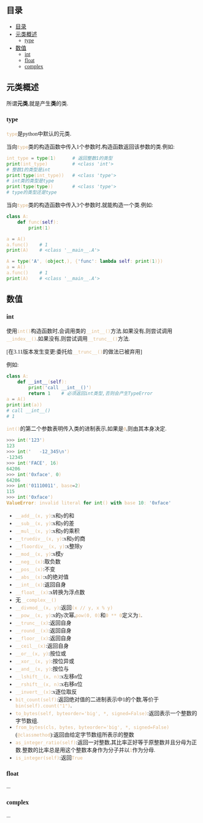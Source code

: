 
<style type="text/css">
    body {
        font-family: "cascadia code", 幼圆, 宋体;
    }
    code {
        color: burlywood;
    }
    .red_font {
        color: crimson;
    }
    .yellow_font {
        color: orange;
    }
</style>

## 目录

- [目录](#目录)
- [元类概述](#元类概述)
  - [type](#type)
- [数值](#数值)
  - [int](#int)
  - [float](#float)
  - [complex](#complex)

## 元类概述

所谓**元类**,就是产生**类**的类.

### type

`type`是python中默认的元类.

当向`type`类的构造函数中传入1个参数时,构造函数返回该参数的类.例如:
```python
int_type = type(1)      # 返回整数1的类型
print(int_type)         # <class 'int'>
# 整数1的类型是int
print(type(int_type))   # <class 'type'>
# int类的类型是type
print(type(type))       # <class 'type'>
# type的类型还是type
```

当向`type`类的构造函数中传入3个参数时,就能构造一个类.例如:
```python
class A:
    def func(self):
        print(1)

a = A()
a.func()    # 1
print(A)    # <class '__main__.A'>

A = type('A', (object,), {'func': lambda self: print(1)})
a = A()
a.func()    # 1
print(A)    # <class '__main__.A'>
```

## 数值

### int

使用`int()`构造函数时,会调用类的`__int__()`方法.如果没有,则尝试调用`__index__()`.如果没有,则尝试调用`__trunc__()`方法.

[在3.11版本发生变更:委托给`__trunc__()`的做法已被弃用]

例如:
```python
class A:
    def __int__(self):
        print('call __int__()')
        return 1    # 必须返回int类型,否则会产生TypeError
a = A()
print(int(a))
# call __int__()
# 1
```

`int()`的第二个参数表明传入类的进制表示,如果是`0`,则由其本身决定.
```python console
>>> int('123')
123
>>> int('   -12_345\n')
-12345
>>> int('FACE', 16)
64206
>>> int('0xface', 0)
64206
>>> int('01110011', base=2)
115
>>> int('0xface')
ValueError: invalid literal for int() with base 10: '0xface'
```

- `__add__(x, y)`:x和y的和
- `__sub__(x, y)`:x和y的差
- `__mul__(x, y)`:x和y的乘积
- `__truediv__(x, y)`:x和y的商
- `__floordiv__(x, y)`:x整除y
- `__mod__(x, y)`:x模y
- `__neg__(x)`:取负数
- `__pos__(x)`:不变
- `__abs__(x)`:x的绝对值
- `__int__(x)`:返回自身
- `__float__(x)`:x转换为浮点数
- 无`__complex__()`
- `__divmod__(x, y)`:返回`(x // y, x % y)`
- `__pow__(x, y)`:x的y次幂,`pow(0, 0)`和`0 ** 0`定义为`1`.
- `__trunc__(x)`:返回自身
- `__round__(x)`:返回自身
- `__floor__(x)`:返回自身
- `__ceil__(x)`:返回自身
- `__or__(x, y)`:按位或
- `__xor__(x, y)`:按位异或
- `__and__(x, y)`:按位与
- `__lshift__(x, n)`:x左移n位
- `__rshift__(x, n)`:x右移n位
- `__invert__(x)`:x逐位取反
- `bit_count(self)`:返回绝对值的二进制表示中1的个数,等价于`bin(self).count("1")`.
- `to_bytes(self, byteorder='big', *, signed=False)`:返回表示一个整数的字节数组.
- `from_bytes(cls, bytes, byteorder='big', *, signed=False)`(`@classmethod`):返回由给定字节数组所表示的整数
- `as_integer_ratio(self)`:返回一对整数,其比率正好等于原整数并且分母为正数.整数的比率总是用这个整数本身作为分子并以`1`作为分母.
- `is_integer(self)`:返回`True`

### float

...

### complex

...




